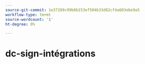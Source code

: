 ```yaml
---
source-git-commit: 1e37289c99b8b153ef504b33d82cf4a603ebe9a5
workflow-type: tm+mt
source-wordcount: '1'
ht-degree: 0%

---
```

# dc-sign-intégrations
